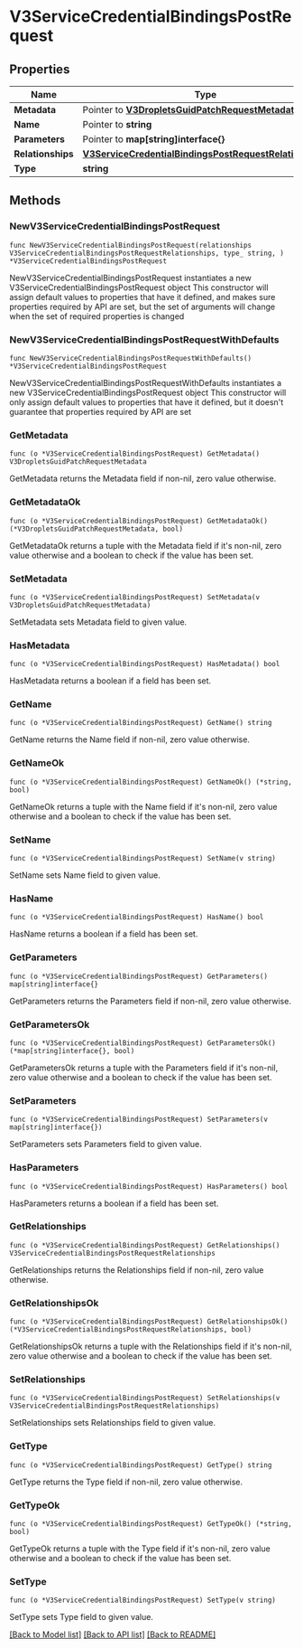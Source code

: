 # V3ServiceCredentialBindingsPostRequest

## Properties

Name | Type | Description | Notes
------------ | ------------- | ------------- | -------------
**Metadata** | Pointer to [**V3DropletsGuidPatchRequestMetadata**](V3DropletsGuidPatchRequestMetadata.md) |  | [optional] 
**Name** | Pointer to **string** |  | [optional] 
**Parameters** | Pointer to **map[string]interface{}** |  | [optional] 
**Relationships** | [**V3ServiceCredentialBindingsPostRequestRelationships**](V3ServiceCredentialBindingsPostRequestRelationships.md) |  | 
**Type** | **string** |  | 

## Methods

### NewV3ServiceCredentialBindingsPostRequest

`func NewV3ServiceCredentialBindingsPostRequest(relationships V3ServiceCredentialBindingsPostRequestRelationships, type_ string, ) *V3ServiceCredentialBindingsPostRequest`

NewV3ServiceCredentialBindingsPostRequest instantiates a new V3ServiceCredentialBindingsPostRequest object
This constructor will assign default values to properties that have it defined,
and makes sure properties required by API are set, but the set of arguments
will change when the set of required properties is changed

### NewV3ServiceCredentialBindingsPostRequestWithDefaults

`func NewV3ServiceCredentialBindingsPostRequestWithDefaults() *V3ServiceCredentialBindingsPostRequest`

NewV3ServiceCredentialBindingsPostRequestWithDefaults instantiates a new V3ServiceCredentialBindingsPostRequest object
This constructor will only assign default values to properties that have it defined,
but it doesn't guarantee that properties required by API are set

### GetMetadata

`func (o *V3ServiceCredentialBindingsPostRequest) GetMetadata() V3DropletsGuidPatchRequestMetadata`

GetMetadata returns the Metadata field if non-nil, zero value otherwise.

### GetMetadataOk

`func (o *V3ServiceCredentialBindingsPostRequest) GetMetadataOk() (*V3DropletsGuidPatchRequestMetadata, bool)`

GetMetadataOk returns a tuple with the Metadata field if it's non-nil, zero value otherwise
and a boolean to check if the value has been set.

### SetMetadata

`func (o *V3ServiceCredentialBindingsPostRequest) SetMetadata(v V3DropletsGuidPatchRequestMetadata)`

SetMetadata sets Metadata field to given value.

### HasMetadata

`func (o *V3ServiceCredentialBindingsPostRequest) HasMetadata() bool`

HasMetadata returns a boolean if a field has been set.

### GetName

`func (o *V3ServiceCredentialBindingsPostRequest) GetName() string`

GetName returns the Name field if non-nil, zero value otherwise.

### GetNameOk

`func (o *V3ServiceCredentialBindingsPostRequest) GetNameOk() (*string, bool)`

GetNameOk returns a tuple with the Name field if it's non-nil, zero value otherwise
and a boolean to check if the value has been set.

### SetName

`func (o *V3ServiceCredentialBindingsPostRequest) SetName(v string)`

SetName sets Name field to given value.

### HasName

`func (o *V3ServiceCredentialBindingsPostRequest) HasName() bool`

HasName returns a boolean if a field has been set.

### GetParameters

`func (o *V3ServiceCredentialBindingsPostRequest) GetParameters() map[string]interface{}`

GetParameters returns the Parameters field if non-nil, zero value otherwise.

### GetParametersOk

`func (o *V3ServiceCredentialBindingsPostRequest) GetParametersOk() (*map[string]interface{}, bool)`

GetParametersOk returns a tuple with the Parameters field if it's non-nil, zero value otherwise
and a boolean to check if the value has been set.

### SetParameters

`func (o *V3ServiceCredentialBindingsPostRequest) SetParameters(v map[string]interface{})`

SetParameters sets Parameters field to given value.

### HasParameters

`func (o *V3ServiceCredentialBindingsPostRequest) HasParameters() bool`

HasParameters returns a boolean if a field has been set.

### GetRelationships

`func (o *V3ServiceCredentialBindingsPostRequest) GetRelationships() V3ServiceCredentialBindingsPostRequestRelationships`

GetRelationships returns the Relationships field if non-nil, zero value otherwise.

### GetRelationshipsOk

`func (o *V3ServiceCredentialBindingsPostRequest) GetRelationshipsOk() (*V3ServiceCredentialBindingsPostRequestRelationships, bool)`

GetRelationshipsOk returns a tuple with the Relationships field if it's non-nil, zero value otherwise
and a boolean to check if the value has been set.

### SetRelationships

`func (o *V3ServiceCredentialBindingsPostRequest) SetRelationships(v V3ServiceCredentialBindingsPostRequestRelationships)`

SetRelationships sets Relationships field to given value.


### GetType

`func (o *V3ServiceCredentialBindingsPostRequest) GetType() string`

GetType returns the Type field if non-nil, zero value otherwise.

### GetTypeOk

`func (o *V3ServiceCredentialBindingsPostRequest) GetTypeOk() (*string, bool)`

GetTypeOk returns a tuple with the Type field if it's non-nil, zero value otherwise
and a boolean to check if the value has been set.

### SetType

`func (o *V3ServiceCredentialBindingsPostRequest) SetType(v string)`

SetType sets Type field to given value.



[[Back to Model list]](../README.md#documentation-for-models) [[Back to API list]](../README.md#documentation-for-api-endpoints) [[Back to README]](../README.md)


